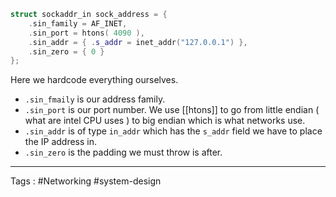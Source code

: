 ```cpp
struct sockaddr_in sock_address = {
    .sin_family = AF_INET, 
    .sin_port = htons( 4090 ), 
    .sin_addr = { .s_addr = inet_addr("127.0.0.1") },
    .sin_zero = { 0 } 
};
```

Here we hardcode everything ourselves. 

- `.sin_fmaily` is our address family. 
- `.sin_port` is our port number. We use [[htons]] to go from little endian ( what are intel CPU uses ) to big endian which is what networks use. 
- `.sin_addr` is of type `in_addr` which has the `s_addr` field we have to place the IP address in. 
- `.sin_zero` is the padding we must throw is after. 

----

Tags : #Networking #system-design 